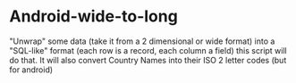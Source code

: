 # Android-wide-to-long
"Unwrap" some data (take it from a 2 dimensional or wide format) into a "SQL-like" format (each row is a record, each column a field) this script will do that. It will also convert Country Names into their ISO 2 letter codes (but for android)
